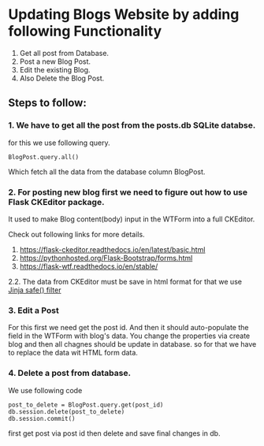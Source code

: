 # Updating Blogs Website by adding following Functionality

1. Get all post from Database.
2. Post a new Blog Post.
3. Edit the existing Blog.
4. Also Delete the Blog Post.


## Steps to follow:
### 1. We have to get all the post from the posts.db SQLite databse.  
for this we use following query.

    BlogPost.query.all()
Which fetch all the data from the database column BlogPost.

### 2. For posting new blog first we need to figure out how to use Flask CKEditor package.
It used to make Blog content(body) input in the WTForm into a full CKEditor.

Check out following links for more details.
1. https://flask-ckeditor.readthedocs.io/en/latest/basic.html
2. https://pythonhosted.org/Flask-Bootstrap/forms.html
3. https://flask-wtf.readthedocs.io/en/stable/

2.2.    The data from CKEditor must be save in html format for that we use [Jinja safe() filter](https://jinja.palletsprojects.com/en/2.11.x/templates/#safe)

### 3. Edit a Post
For this first we need get the post id. And then it should auto-populate the field in the WTForm with blog's data. You change the properties via create blog and then all chagnes should be update in database.
so for that we have to replace the data wit HTML form data.

### 4. Delete a post from database.
We use following code 

    post_to_delete = BlogPost.query.get(post_id)
    db.session.delete(post_to_delete)
    db.session.commit()

first get post via post id then delete and save final changes in db.